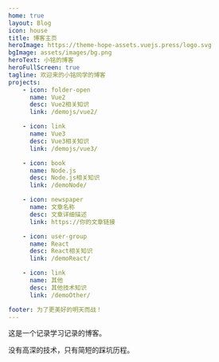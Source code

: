 ```yaml
---
home: true
layout: Blog
icon: house
title: 博客主页
heroImage: https://theme-hope-assets.vuejs.press/logo.svg
bgImage: assets/images/bg.png
heroText: 小铭的博客
heroFullScreen: true
tagline: 欢迎来的小铭同学的博客
projects:
    - icon: folder-open
      name: Vue2
      desc: Vue2相关知识
      link: /demojs/vue2/

    - icon: link
      name: Vue3
      desc: Vue3相关知识
      link: /demojs/vue3/

    - icon: book
      name: Node.js
      desc: Node.js相关知识
      link: /demoNode/

    - icon: newspaper
      name: 文章名称
      desc: 文章详细描述
      link: https://你的文章链接

    - icon: user-group
      name: React
      desc: React相关知识
      link: /demoReact/

    - icon: link
      name: 其他
      desc: 其他技术知识
      link: /demoOther/

footer: 为了更美好的明天而战！
---
```


这是一个记录学习记录的博客。

没有高深的技术，只有简短的踩坑历程。

<!-- 相关配置文档请见 [博客主页](https://theme-hope.vuejs.press/zh/guide/blog/home.html)。 -->
